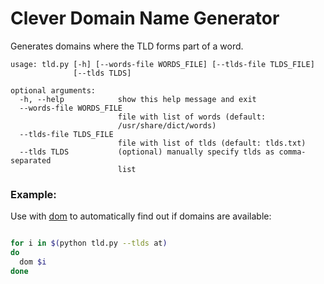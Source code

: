 # Clever Domain Name Generator

Generates domains where the TLD forms part of a word.

```
usage: tld.py [-h] [--words-file WORDS_FILE] [--tlds-file TLDS_FILE]
              [--tlds TLDS]

optional arguments:
  -h, --help            show this help message and exit
  --words-file WORDS_FILE
                        file with list of words (default:
                        /usr/share/dict/words)
  --tlds-file TLDS_FILE
                        file with list of tlds (default: tlds.txt)
  --tlds TLDS           (optional) manually specify tlds as comma-separated
                        list
```

### Example:

Use with [dom](https://github.com/zachwill/dom/) to automatically find out if
domains are available:

```bash

for i in $(python tld.py --tlds at)
do
  dom $i
done
```
